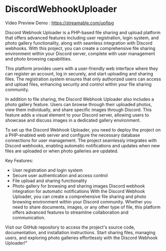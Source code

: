 # DiscordWebhookUploader

Video Preview Demo : https://streamable.com/upfjpg

Discord Webhook Uploader is a PHP-based file sharing and upload platform that offers advanced features including user registration, login system, and photo gallery functionality, along with seamless integration with Discord webhooks. With this project, you can create a comprehensive file sharing environment within your Discord server, complete with user management and photo browsing capabilities.

This platform provides users with a user-friendly web interface where they can register an account, log in securely, and start uploading and sharing files. The registration system ensures that only authorized users can access and upload files, enhancing security and control within your file sharing community.

In addition to file sharing, the Discord Webhook Uploader also includes a photo gallery feature. Users can browse through their uploaded photos, view them individually, and share specific images through Discord. This feature adds a visual element to your Discord server, allowing users to showcase and discuss images in a dedicated gallery environment.

To set up the Discord Webhook Uploader, you need to deploy the project on a PHP-enabled web server and configure the necessary database connections for user management. The project seamlessly integrates with Discord webhooks, enabling automatic notifications and updates when new files are uploaded or when photo galleries are updated.

Key Features:

- User registration and login system
- Secure user authentication and access control
- File upload and sharing functionality
- Photo gallery for browsing and sharing images
Discord webhook integration for automatic notifications
With the Discord Webhook Uploader, you can create a comprehensive file sharing and photo browsing environment within your Discord community. Whether you need to share documents, images, or any other type of file, this platform offers advanced features to streamline collaboration and communication.

Visit our GitHub repository to access the project's source code, documentation, and installation instructions. Start sharing files, managing users, and exploring photo galleries effortlessly with the Discord Webhook Uploader!"
